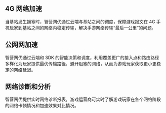 ## 4G 网络加速
当基站发生拥塞时，智营网优通过云端与基站之间的调度，保障游戏报文在 4G 手机玩家到基站之间的网络内稳定传输，解决手游网络传输“最后一公里”的问题。

## 公网网加速
智营网优通过云端和 SDK 的智能决策和调度，利用覆盖更广的接入点和路由路径多样化为玩家提供最优传输路径，避开阻塞的网络，从而为游戏玩家获取更小更稳定的网络延迟。

## 网络诊断和分析
智营网优提供实时网络诊断报表，游戏运营商可实时了解游戏玩家在各个网络阶段的网络卡顿情况和加速效果对比情况。
